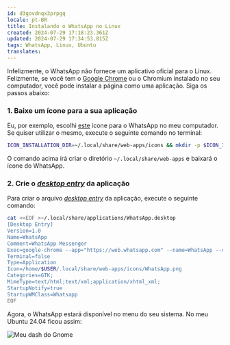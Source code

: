 ```yaml
---
id: d3govdnqx3prpgq
locale: pt-BR
title: Instalando o WhatsApp no Linux
created: 2024-07-29 17:18:23.361Z
updated: 2024-07-29 17:34:53.815Z
tags: WhatsApp, Linux, Ubuntu
translates: 
---
```

Infelizmente, o WhatsApp não fornece um aplicativo oficial para o Linux. Felizmente, se você tem o [Google Chrome](https://www.google.com/intl/pt-BR/chrome/) ou o Chromium instalado no seu computador, você pode instalar a página como uma aplicação. Siga os passos abaixo:

### 1. Baixe um ícone para a sua aplicação

Eu, por exemplo, escolhi [este](https://github.com/mimbrero/whatsapp-desktop-linux/blob/main/data/icons/hicolor/512x512/apps/io.github.mimbrero.WhatsAppDesktop.png) ícone para o WhatsApp no meu computador. Se quiser utilizar o mesmo, execute o seguinte comando no terminal:

```bash
ICON_INSTALLATION_DIR=~/.local/share/web-apps/icons && mkdir -p $ICON_INSTALLATION_DIR && wget https://raw.githubusercontent.com/mimbrero/whatsapp-desktop-linux/main/data/icons/hicolor/512x512/apps/io.github.mimbrero.WhatsAppDesktop.png -P $ICON_INSTALLATION_DIR/WhatsApp.png 
```

O comando acima irá criar o diretório `~/.local/share/web-apps` e baixará o ícone do WhatsApp.

### 2. Crie o [_desktop entry_](https://wiki.archlinux.org/title/Desktop_entries) da aplicação

Para criar o arquivo [_desktop entry_](https://wiki.archlinux.org/title/Desktop_entries) da aplicação, execute o seguinte comando:

```bash
cat <<EOF >~/.local/share/applications/WhatsApp.desktop
[Desktop Entry]
Version=1.0
Name=WhatsApp
Comment=WhatsApp Messenger
Exec=google-chrome --app="https://web.whatsapp.com" --name=WhatsApp --class=Whatsapp
Terminal=false
Type=Application
Icon=/home/$USER/.local/share/web-apps/icons/WhatsApp.png
Categories=GTK;
MimeType=text/html;text/xml;application/xhtml_xml;
StartupNotify=true
StartupWMClass=Whatsapp
EOF
```

Agora, o WhatsApp estará disponível no menu do seu sistema. No meu Ubuntu 24.04 ficou assim:

![Meu dash do Gnome](https://pocketbase.douglasmoura.dev/api/files/quq9xznky3sx782/8ka7cdr3iet8iqf/screenshot_from_2024_07_29_14_25_00_3M0OyL4OCK.png)
